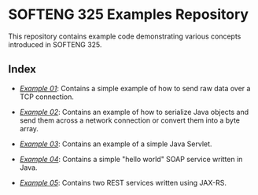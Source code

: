 # SOFTENG 325 Examples Repository
This repository contains example code demonstrating various concepts introduced in SOFTENG 325.

## Index

- *[Example 01](./example-01-tcp)*: Contains a simple example of how to send raw data over a TCP connection.

- *[Example 02](./example-02-java-serialization)*: Contains an example of how to serialize Java objects and send them across a network connection or convert them into a byte array.

- *[Example 03](./example-03-servlets)*: Contains an example of a simple Java Servlet.

- *[Example 04](./example-04-soap)*: Contains a simple "hello world" SOAP service written in Java.

- *[Example 05](./example-05-jax-rs)*: Contains two REST services written using JAX-RS.

